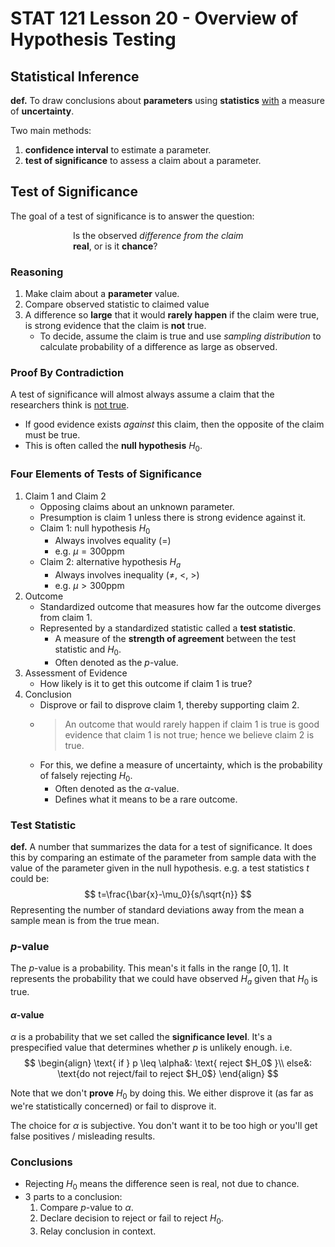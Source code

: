 # STAT 121 Lesson 20 - Overview of Hypothesis Testing
## Statistical Inference
**def.** To draw conclusions about **parameters** using **statistics** <u>with</u> a measure of **uncertainty**.

Two main methods:
1. **confidence interval** to estimate a parameter.
2. **test of significance** to assess a claim about a parameter.

## Test of Significance
The goal of a test of significance is to answer the question:

<div style='
	padding: 0px 100px;
'>

Is the observed *difference from the claim* **real**, or is it **chance**?
</div>

### Reasoning
1. Make claim about a **parameter** value.
2. Compare observed statistic to claimed value
3. A difference so **large** that it would **rarely happen** if the claim were true, is strong evidence that the claim is **not** true.
	* To decide, assume the claim is true and use *sampling distribution* to calculate probability of a difference as large as observed.

### Proof By Contradiction
A test of significance will almost always assume a claim that the researchers think is <u>not true</u>.
* If good evidence exists *against* this claim, then the opposite of the claim must be true.
* This is often called the **null hypothesis** $H_0$.

### Four Elements of Tests of Significance
1. Claim 1 and Claim 2
	* Opposing claims about an unknown parameter.
	* Presumption is claim 1 unless there is strong evidence against it.
	* Claim 1: null hypothesis $H_0$
		* Always involves equality ($=$)
		* e.g. $\mu=300 \text{ppm}$
	* Claim 2: alternative hypothesis $H_a$
		* Always involves inequality ($\neq$, $<$, $>$)
		* e.g. $\mu > 300 \text{ppm}$
2. Outcome
	* Standardized outcome that measures how far the outcome diverges from claim 1.
	* Represented by a standardized statistic called a **test statistic**.
		* A measure of the **strength of agreement** between the test statistic and $H_0$.
		* Often denoted as the $p$-value.
3. Assessment of Evidence
	* How likely is it to get this outcome if claim 1 is true?
4. Conclusion
	* Disprove or fail to disprove claim 1, thereby supporting claim 2.
	* > An outcome that would rarely happen if claim 1 is true is good evidence that claim 1 is not true; hence we believe claim 2 is true.
	* For this, we define a measure of uncertainty, which is the probability of falsely rejecting $H_0$.
		* Often denoted as the $\alpha$-value.
		* Defines what it means to be a rare outcome.

### Test Statistic
**def.** A number that summarizes the data for a test of significance. It does this by comparing an estimate of the parameter from sample data with the value of the parameter given in the null hypothesis. e.g. a test statistics $t$ could be:
$$
t=\frac{\bar{x}-\mu_0}{s/\sqrt{n}}
$$
Representing the number of standard deviations away from the mean a sample mean is from the true mean.

### $p$-value
The $p$-value is a probability. This mean's it falls in the range $[0, 1]$. It represents the probability that we could have observed $H_a$ given that $H_0$ is true.

#### $\alpha$-value
$\alpha$ is a probability that we set called the **significance level**. It's a prespecified value that determines whether $p$ is unlikely enough. i.e.
$$
\begin{align}
\text{
	if
} p \leq \alpha&:
\text{
	reject $H_0$
}\\
else&:
\text{do not reject/fail to reject $H_0$}
\end{align}
$$

Note that we don't **prove** $H_0$ by doing this. We either disprove it (as far as we're statistically concerned) or fail to disprove it.

The choice for $\alpha$ is subjective. You don't want it to be too high or you'll get false positives / misleading results.

### Conclusions
* Rejecting $H_0$ means the difference seen is real, not due to chance.
* 3 parts to a conclusion:
 	1. Compare $p$-value to $\alpha$.
	2. Declare decision to reject or fail to reject $H_0$.
	3. Relay conclusion in context.
